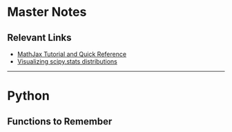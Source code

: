 # Master Notes

## Relevant Links

- [MathJax Tutorial and Quick Reference](https://math.meta.stackexchange.com/questions/5020/mathjax-basic-tutorial-and-quick-reference)
- [Visualizing scipy.stats distributions](https://stackoverflow.com/questions/37559470/what-do-all-the-distributions-available-in-scipy-stats-look-like)

---
# Python

## Functions to Remember